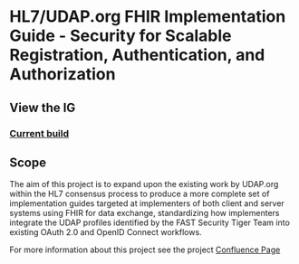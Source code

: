 # HL7/UDAP.org FHIR Implementation Guide - Security for Scalable Registration, Authentication, and Authorization

## View the IG

### [Current build](https://build.fhir.org/ig/HL7/udap-security)

## Scope

The aim of this project is to expand upon the existing work by UDAP.org within the HL7 consensus process to produce a more complete set of implementation guides targeted at implementers of both client and server systems using FHIR for data exchange, standardizing how implementers integrate the UDAP profiles identified by the FAST Security Tiger Team into existing OAuth 2.0 and OpenID Connect workflows.

For more information about this project see the project [Confluence Page](https://confluence.hl7.org/x/F4k7Bg)